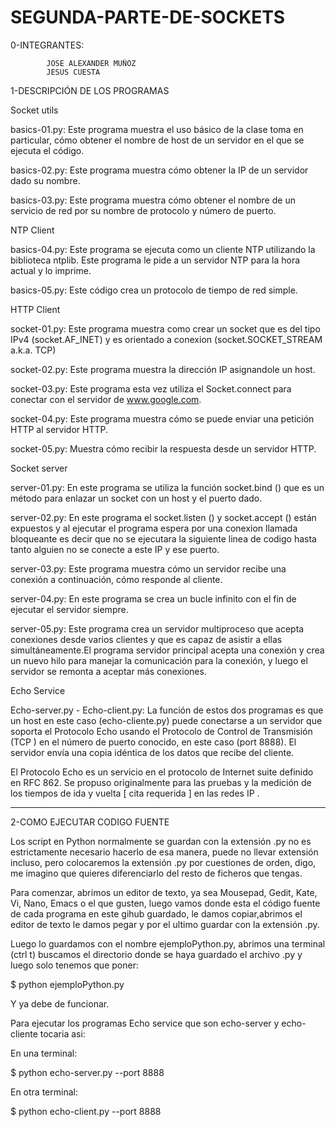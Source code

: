# SEGUNDA-PARTE-DE-SOCKETS
0-INTEGRANTES: 

            JOSE ALEXANDER MUÑOZ   
            JESUS CUESTA
            
1-DESCRIPCIÓN DE LOS PROGRAMAS  

Socket utils

basics-01.py: Este programa muestra el uso básico de la clase toma en particular, cómo obtener el nombre de host de un servidor en el que se ejecuta el código.

basics-02.py: Este programa muestra cómo obtener la IP de un servidor dado su nombre.

basics-03.py: Este programa muestra cómo obtener el nombre de un servicio de red por su nombre de protocolo y número de puerto.

NTP Client

basics-04.py: Este programa se ejecuta como un cliente NTP utilizando la biblioteca ntplib. Este programa le pide a un servidor NTP para la hora actual y lo imprime.

basics-05.py: Este código crea un protocolo de tiempo de red simple.

HTTP Client

socket-01.py: Este programa muestra como crear un socket que es del tipo IPv4 (socket.AF_INET) y es orientado a conexion (socket.SOCKET_STREAM a.k.a. TCP)

socket-02.py: Este programa muestra la dirección IP asignandole un host.

socket-03.py: Este programa esta vez utiliza el Socket.connect para conectar con el servidor de www.google.com.

socket-04.py: Este programa muestra cómo se puede enviar una petición HTTP al servidor HTTP.

socket-05.py: Muestra cómo recibir la respuesta desde un servidor HTTP.


Socket server

server-01.py: En este programa se utiliza la función socket.bind () que es un método para enlazar un socket con un host y el puerto dado.

server-02.py: En este programa el socket.listen () y socket.accept () están expuestos y al ejecutar el programa espera por una conexion llamada bloqueante es decir que no se ejecutara la siguiente linea de codigo hasta tanto alguien no se conecte a este IP y ese puerto.

server-03.py: Este programa muestra cómo un servidor recibe una conexión a continuación, cómo responde al cliente.

server-04.py: En este programa se crea un bucle infinito con el fin de ejecutar el servidor siempre.

server-05.py: Este programa crea un servidor multiproceso que acepta conexiones desde varios clientes y que es capaz de asistir a ellas simultáneamente.El programa servidor principal acepta una conexión y crea un nuevo hilo para manejar la comunicación para la conexión, y luego el servidor se remonta a aceptar más conexiones.


Echo Service

Echo-server.py - Echo-client.py: La función de estos dos programas es que un host en este caso (echo-cliente.py) puede conectarse a un servidor que soporta el Protocolo Echo usando el Protocolo de Control de Transmisión (TCP ) en el número de puerto conocido, en este caso (port 8888). El servidor envía una copia idéntica de los datos que recibe del cliente.

El Protocolo Echo es un servicio en el protocolo de Internet suite definido en RFC 862. Se propuso originalmente para las pruebas y la medición de los tiempos de ida y vuelta [ cita requerida ] en las redes IP .

-------------------------------------------------------------------------------------------------------------------

2-COMO EJECUTAR CODIGO FUENTE

Los script en Python normalmente se guardan con la extensión .py no es estrictamente necesario hacerlo de esa manera, puede no llevar extensión incluso, pero colocaremos la extensión .py por cuestiones de orden, digo, me imagino que quieres diferenciarlo del resto de ficheros que tengas.

Para comenzar, abrimos un editor de texto, ya sea Mousepad, Gedit, Kate, Vi, Nano, Emacs o el que gusten, luego vamos donde esta el código fuente de cada programa en este gihub guardado, le damos copiar,abrimos el editor de texto le damos pegar y por el ultimo guardar con la extensión .py.

Luego lo guardamos con el nombre ejemploPython.py, abrimos una terminal (ctrl t) buscamos el directorio donde se haya guardado el archivo .py y luego solo tenemos que poner:

$ python ejemploPython.py

Y ya debe de funcionar.

Para ejecutar los programas Echo service que son echo-server y echo-cliente tocaria asi:

En una terminal:

$ python echo-server.py --port 8888

En otra terminal:

$ python echo-client.py --port 8888

